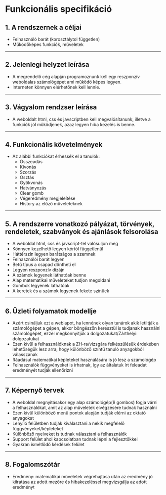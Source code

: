 # Funkcionális specifikáció

## 1. A rendszernek a céljai
* Felhasználó barát (korosztálytol független)
* Működőképes funkciók, műveletek
---
## 2. Jelenlegi helyzet leírása
* A megrendelő cég alapján programoznunk kell egy reszponzív weboldalas számológépet ami működö képes legyen.
* Interneten könnyen elérhetőnek kell lennie.
---
## 3. Vágyalom rendzser leírása
* A weboldalt html, css és javscriptben kell megvalósítanunk, illetve a funkciók jól működjenek, azaz legyen hiba kezelés is benne.
---
## 4. Funkcionális követelmények
* Az alábbi funkciókat érhessék el a tanulók:
    * Összeadás
    * Kivonás
    * Szorzás
    * Osztás
    * Gyökvonás
    * Hatványozás
    * Clear gomb
    * Végeredmény megjeleítése
    * History az előző műveleteknek
---
## 5. A rendszerre vonatkozó pályázat, törvények, rendeletek, szabványok és ajánlások felsorolása
* A weboldal html, css és javscript-tel valósuljon meg
* Könnyen kezelhető legyen kórtól függetlenül
* Háttérszín legyen barátságos a szemnek
* Felhasználói barát legyen
* Betű típus a csapad döntheti el
* Legyen reszponzív dizájn
* A számok legyenek láthatóak benne
* Alap matematikai műveleteket tudjon megoldani
* Gombok legyenek láthatóak
* A keretek és a számok legyenek fekete színűek
---
## 6. Üzleti folyamatok modellje
* Azért csináljuk ezt a weblapot, ha lennének olyan tanárok akik letiltják a számológépet a gépen, akkor böngészőn keresztül is tudjanak használni számológépet, ezzel megkönnyítjük a dolgozatukat/Zárthelyi dolgozatukat
* Ezen kívűl a felhasználóknak a ZH-ra/vizsgára felkészülésük érdekében lehetőségük lesz arra, hogy különböző színtű tanuló anyagokból válasszanak
* Ráadásul matematikai képleteket használására is jó lesz a számológép 
* Felhasználók függvényeket is írhatnak, így az általatuk írt feleadat eredményét tudják ellenőrizni
---
## 7. Képernyő tervek
* A weboldal megnyitásakor egy alap számológép(9 gombos) fogja várni a felhasználókat, amit az alap műveletek elvégzésére tudnak használni
* Ezen kívül különböző menü pontok alapján tudják elérni az oktató anyagokat
* Lenyíló felületben tudják kiválasztani a nekik megfelelő függvényeket/képleteket
* Különböző nyelveket is tudnak választani a felhasználók
* Support felület ahol kapcsolatban tudnak lépni a fejlesztőkkel
* Gyakran ismétlődő kérdések felület
---
## 8. Fogalomszótár
* Eredmény: matematikai műveletek végrehajtása után az eredmény jó kiíratása az adott mezőre és hibakezeléssel megvizsgálja az adott eredményt
